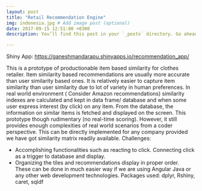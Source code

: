 ```yaml
---
layout: post
title: "Retail Recommendation Engine"
img: indonesia.jpg # Add image post (optional)
date: 2017-09-15 12:51:00 +0300
description: You’ll find this post in your `_posts` directory. Go ahead and edit it and re-build the site to see your changes. # Add post description (optional)

---
```


Shiny App: https://ganeshmandarapu.shinyapps.io/recommendation_app/


This is a prototype of productionable item based similarity for clothes retailer. Item similarity based recommendations are usually more accurate than user similarity based ones. It is relatively easier to capture item similarity than user similarity due to lot of variety in human preferences. In real world environment ( Consider Amazon recommendations)  similarity indexes are calculated and kept in data frame/ database and when some user express interest (by click) on any item. From the database, the information on similar items is fetched and displayed on the screen. 
This prototype though rudimentary (no real-time scoring). However, it still provides enough complexities of real world scenarios from a coder perspective. This can be directly implemented for any company provided we have got similarity matrix readily available. 
Challenges: 
-	Accomplishing functionalities such as reacting to click. Connecting click as a trigger to database and display.
-	Organizing the tiles and recommendations display in proper order. These can be done in much easier way if we are using Angular Java or any other web development technologies.
Packages used: dplyr, Rshiny, caret, sqldf

